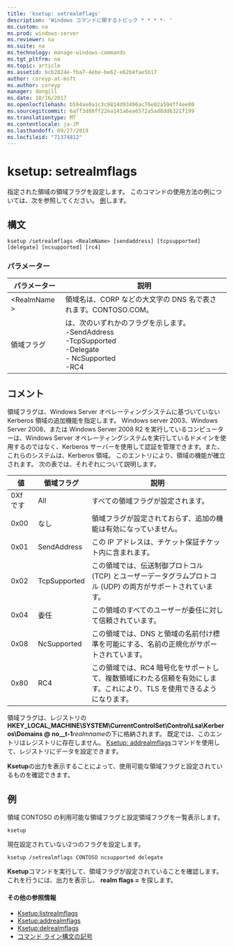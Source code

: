 ```yaml
---
title: 'ksetup: setrealmflags'
description: 'Windows コマンドに関するトピック * * * *- '
ms.custom: na
ms.prod: windows-server
ms.reviewer: na
ms.suite: na
ms.technology: manage-windows-commands
ms.tgt_pltfrm: na
ms.topic: article
ms.assetid: bcb2824e-fba7-4ebe-be62-e62b4fae5b17
author: coreyp-at-msft
ms.author: coreyp
manager: dongill
ms.date: 10/16/2017
ms.openlocfilehash: b594ae0a1c3c9814d93496ac76e82a594ff4ee00
ms.sourcegitcommit: 6aff3d88ff22ea141a6ea6572a5ad8dd6321f199
ms.translationtype: MT
ms.contentlocale: ja-JP
ms.lasthandoff: 09/27/2019
ms.locfileid: "71374812"
---
```

# <a name="ksetupsetrealmflags"></a>ksetup: setrealmflags



指定された領域の領域フラグを設定します。 このコマンドの使用方法の例については、次を参照してください。 [例](#BKMK_Examples)します。

## <a name="syntax"></a>構文

```
ksetup /setrealmflags <RealmName> [sendaddress] [tcpsupported] [delegate] [ncsupported] [rc4]
```

### <a name="parameters"></a>パラメーター

|パラメーター|説明|
|---------|-----------|
|\<RealmName >|領域名は、CORP などの大文字の DNS 名で表されます。CONTOSO.COM。|
|領域フラグ|は、次のいずれかのフラグを示します。</br>-SendAddress</br>-TcpSupported</br>-Delegate</br>- NcSupported</br>-RC4|

## <a name="remarks"></a>コメント

領域フラグは、Windows Server オペレーティングシステムに基づいていない Kerberos 領域の追加機能を指定します。 Windows server 2003、Windows Server 2008、または Windows Server 2008 R2 を実行しているコンピューターは、Windows Server オペレーティングシステムを実行しているドメインを使用するのではなく、Kerberos サーバーを使用して認証を管理できます。また、これらのシステムは、Kerberos 領域。 このエントリにより、領域の機能が確立されます。 次の表では、それぞれについて説明します。

|値|領域フラグ|説明|
|-----|----------|-----------|
|0Xf です|All|すべての領域フラグが設定されます。|
|0x00|なし|領域フラグが設定されておらず、追加の機能は有効になっていません。|
|0x01|SendAddress|この IP アドレスは、チケット保証チケット内に含まれます。|
|0x02|TcpSupported|この領域では、伝送制御プロトコル (TCP) とユーザーデータグラムプロトコル (UDP) の両方がサポートされています。|
|0x04|委任|この領域のすべてのユーザーが委任に対して信頼されています。|
|0x08|NcSupported|この領域では、DNS と領域の名前付け標準を可能にする、名前の正規化がサポートされています。|
|0x80|RC4|この領域では、RC4 暗号化をサポートして、複数領域にわたる信頼を有効にします。これにより、TLS を使用できるようになります。|

領域フラグは、レジストリの**HKEY_LOCAL_MACHINE\SYSTEM\CurrentControlSet\Control\Lsa\Kerberos\Domains @ no__t-1**<em>realmname</em>の下に格納されます。 既定では、このエントリはレジストリに存在しません。 [Ksetup: addrealmflags](ksetup-addrealmflags.md)コマンドを使用して、レジストリにデータを設定できます。

**Ksetup**の出力を表示することによって、使用可能な領域フラグと設定されているものを確認できます。

## <a name="BKMK_Examples"></a>例

領域 CONTOSO の利用可能な領域フラグと設定領域フラグを一覧表示します。
```
ksetup
```
現在設定されていない2つのフラグを設定します。
```
ksetup /setrealmflags CONTOSO ncsupported delegate
```
**Ksetup**コマンドを実行して、領域フラグが設定されていることを確認します。これを行うには、出力を表示し、 **realm flags =** を探します。

#### <a name="additional-references"></a>その他の参照情報

-   [Ksetup:listrealmflags](ksetup-listrealmflags.md)
-   [Ksetup:addrealmflags](ksetup-addrealmflags.md)
-   [Ksetup:delrealmflags](ksetup-delrealmflags.md)
-   [コマンド ライン構文の記号](command-line-syntax-key.md)